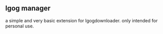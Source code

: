 ## lgog manager

a simple and very basic extension for lgogdownloader. only intended for
personal use.
